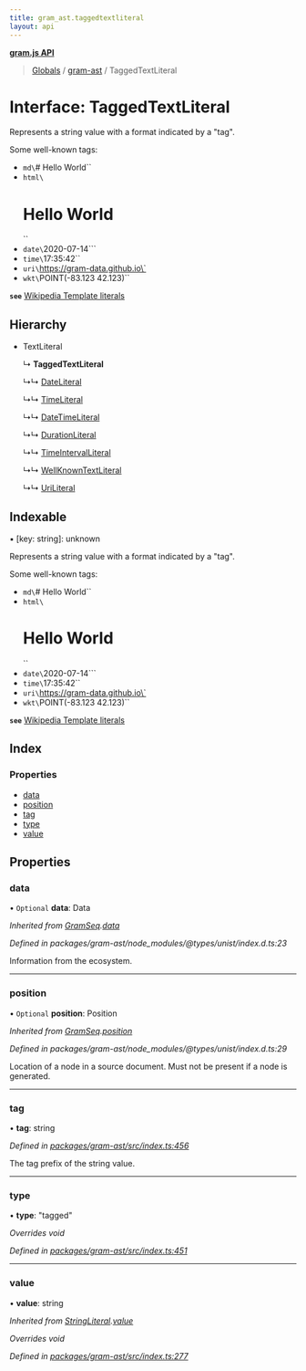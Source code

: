 ```yaml
---
title: gram_ast.taggedtextliteral
layout: api
---
```


**[gram.js API](../README.md)**

> [Globals](../globals.md) / [gram-ast](../modules/gram_ast.md) / TaggedTextLiteral

# Interface: TaggedTextLiteral

Represents a string value with a format indicated by a "tag".

Some well-known tags:
- `md\`# Hello World\``
- `html\`<h1>Hello World</h1>\``
- `date\`2020-07-14```
- `time\`17:35:42\``
- `uri\`https://gram-data.github.io\`
- `wkt\`POINT(-83.123 42.123)\``

**`see`** [Wikipedia Template literals](https://developer.mozilla.org/en-US/docs/Web/JavaScript/Reference/Template_literals)

## Hierarchy

* TextLiteral

  ↳ **TaggedTextLiteral**

  ↳↳ [DateLiteral](gram_ast.dateliteral.md)

  ↳↳ [TimeLiteral](gram_ast.timeliteral.md)

  ↳↳ [DateTimeLiteral](gram_ast.datetimeliteral.md)

  ↳↳ [DurationLiteral](gram_ast.durationliteral.md)

  ↳↳ [TimeIntervalLiteral](gram_ast.timeintervalliteral.md)

  ↳↳ [WellKnownTextLiteral](gram_ast.wellknowntextliteral.md)

  ↳↳ [UriLiteral](gram_ast.uriliteral.md)

## Indexable

▪ [key: string]: unknown

Represents a string value with a format indicated by a "tag".

Some well-known tags:
- `md\`# Hello World\``
- `html\`<h1>Hello World</h1>\``
- `date\`2020-07-14```
- `time\`17:35:42\``
- `uri\`https://gram-data.github.io\`
- `wkt\`POINT(-83.123 42.123)\``

**`see`** [Wikipedia Template literals](https://developer.mozilla.org/en-US/docs/Web/JavaScript/Reference/Template_literals)

## Index

### Properties

* [data](gram_ast.taggedtextliteral.md#data)
* [position](gram_ast.taggedtextliteral.md#position)
* [tag](gram_ast.taggedtextliteral.md#tag)
* [type](gram_ast.taggedtextliteral.md#type)
* [value](gram_ast.taggedtextliteral.md#value)

## Properties

### data

• `Optional` **data**: Data

*Inherited from [GramSeq](gram_ast.gramseq.md).[data](gram_ast.gramseq.md#data)*

*Defined in packages/gram-ast/node_modules/@types/unist/index.d.ts:23*

Information from the ecosystem.

___

### position

• `Optional` **position**: Position

*Inherited from [GramSeq](gram_ast.gramseq.md).[position](gram_ast.gramseq.md#position)*

*Defined in packages/gram-ast/node_modules/@types/unist/index.d.ts:29*

Location of a node in a source document.
Must not be present if a node is generated.

___

### tag

•  **tag**: string

*Defined in [packages/gram-ast/src/index.ts:456](https://github.com/gram-data/gram-js/blob/fc61725/packages/gram-ast/src/index.ts#L456)*

The tag prefix of the string value.

___

### type

•  **type**: \"tagged\"

*Overrides void*

*Defined in [packages/gram-ast/src/index.ts:451](https://github.com/gram-data/gram-js/blob/fc61725/packages/gram-ast/src/index.ts#L451)*

___

### value

•  **value**: string

*Inherited from [StringLiteral](gram_ast.stringliteral.md).[value](gram_ast.stringliteral.md#value)*

*Overrides void*

*Defined in [packages/gram-ast/src/index.ts:277](https://github.com/gram-data/gram-js/blob/fc61725/packages/gram-ast/src/index.ts#L277)*
